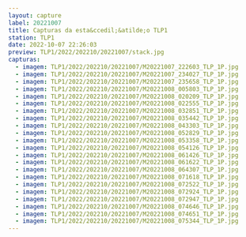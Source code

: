 ```yaml
---
layout: capture
label: 20221007
title: Capturas da esta&ccedil;&atilde;o TLP1
station: TLP1
date: 2022-10-07 22:26:03
preview: TLP1/2022/202210/20221007/stack.jpg
capturas:
  - imagem: TLP1/2022/202210/20221007/M20221007_222603_TLP_1P.jpg
  - imagem: TLP1/2022/202210/20221007/M20221007_234027_TLP_1P.jpg
  - imagem: TLP1/2022/202210/20221007/M20221007_235658_TLP_1P.jpg
  - imagem: TLP1/2022/202210/20221007/M20221008_005803_TLP_1P.jpg
  - imagem: TLP1/2022/202210/20221007/M20221008_020209_TLP_1P.jpg
  - imagem: TLP1/2022/202210/20221007/M20221008_022555_TLP_1P.jpg
  - imagem: TLP1/2022/202210/20221007/M20221008_032851_TLP_1P.jpg
  - imagem: TLP1/2022/202210/20221007/M20221008_035442_TLP_1P.jpg
  - imagem: TLP1/2022/202210/20221007/M20221008_043303_TLP_1P.jpg
  - imagem: TLP1/2022/202210/20221007/M20221008_052829_TLP_1P.jpg
  - imagem: TLP1/2022/202210/20221007/M20221008_053358_TLP_1P.jpg
  - imagem: TLP1/2022/202210/20221007/M20221008_054126_TLP_1P.jpg
  - imagem: TLP1/2022/202210/20221007/M20221008_061426_TLP_1P.jpg
  - imagem: TLP1/2022/202210/20221007/M20221008_061622_TLP_1P.jpg
  - imagem: TLP1/2022/202210/20221007/M20221008_064307_TLP_1P.jpg
  - imagem: TLP1/2022/202210/20221007/M20221008_071618_TLP_1P.jpg
  - imagem: TLP1/2022/202210/20221007/M20221008_072522_TLP_1P.jpg
  - imagem: TLP1/2022/202210/20221007/M20221008_072924_TLP_1P.jpg
  - imagem: TLP1/2022/202210/20221007/M20221008_072947_TLP_1P.jpg
  - imagem: TLP1/2022/202210/20221007/M20221008_074646_TLP_1P.jpg
  - imagem: TLP1/2022/202210/20221007/M20221008_074651_TLP_1P.jpg
  - imagem: TLP1/2022/202210/20221007/M20221008_075344_TLP_1P.jpg
---
```

